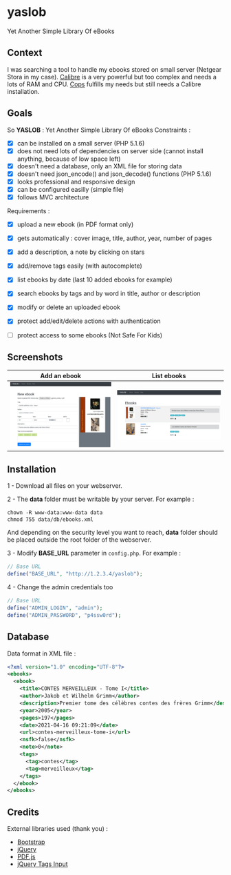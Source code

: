 # yaslob
Yet Another Simple Library Of eBooks

## Context
I was searching a tool to handle my ebooks stored on small server (Netgear Stora in my case). [Calibre](https://calibre-ebook.com/) is a very powerful but too complex and needs a lots of RAM and CPU. [Cops](https://github.com/seblucas/cops) fulfills my needs but still needs a Calibre installation.


## Goals
So **YASLOB** : Yet Another Simple Library Of eBooks
Constraints :
  * [X] can be installed on a small server (PHP 5.1.6)
  * [X] does not need lots of dependencies on server side (cannot install anything, because of low space left)
  * [X] doesn't need a database, only an XML file for storing data
  * [X] doesn't need json_encode() and json_decode() functions (PHP 5.1.6)
  * [X] looks professional and responsive design 
  * [X] can be configured easilly (simple file)
  * [X] follows MVC architecture 

Requirements : 
  * [X] upload a new ebook (in PDF format only)
  * [X] gets automatically : cover image, title, author, year, number of pages
  * [X] add a description, a note by clicking on stars
  * [X] add/remove tags easily (with autocomplete)
  * [X] list ebooks by date (last 10 added ebooks for example)
  * [X] search ebooks by tags and by word in title, author or description
  * [X] modify or delete an uploaded ebook
  * [X] protect add/edit/delete actions with authentication 
  * [ ] protect access to some ebooks (Not Safe For Kids)


## Screenshots
| Add an ebook                 |  List ebooks                    |
:-----------------------------:|:--------------------------------:
![](screenshots/add_ebook.png) | ![](screenshots/list_ebooks.png)


## Installation
1 - Download all files on your webserver.

2 - The **data** folder must be writable by your server. For example :
```
chown -R www-data:www-data data
chmod 755 data/db/ebooks.xml
```
And depending on the security level you want to reach, **data** folder should be placed outside the root folder of the webserver.

3 - Modify **BASE_URL** parameter in ```config.php```. For example :
```php
// Base URL
define("BASE_URL", "http://1.2.3.4/yaslob");
```
4 - Change the admin credentials too
```php
// Base URL
define("ADMIN_LOGIN", "admin");
define("ADMIN_PASSWORD", "p4ssw0rd");
```

## Database
Data format in XML file :
```xml
<?xml version="1.0" encoding="UTF-8"?>
<ebooks>
  <ebook>
    <title>CONTES MERVEILLEUX - Tome I</title>
    <author>Jakob et Wilhelm Grimm</author>
    <description>Premier tome des célèbres contes des frères Grimm</description>
    <year>2005</year>
    <pages>197</pages>
    <date>2021-04-16 09:21:09</date>
    <url>contes-merveilleux-tome-i</url>
    <nsfk>false</nsfk>
    <note>0</note>
    <tags>
      <tag>contes</tag>
      <tag>merveilleux</tag>
    </tags>
  </ebook>
</ebooks>
```

## Credits
External libraries used (thank you) :
  * [Bootstrap](https://getbootstrap.com/)
  * [jQuery](https://jquery.com/)
  * [PDF.js](https://mozilla.github.io/pdf.js/)
  * [jQuery Tags Input](http://xoxco.com/projects/code/tagsinput/)

